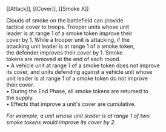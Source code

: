 [[Attack]], [[Cover]], [[Smoke X]]

Clouds of smoke on the battlefield can provide  
tactical cover to troops. Trooper units whose unit  
leader is at range 1 of a smoke token improve their  
cover by 1. While a trooper unit is attacking, if the  
attacking unit leader is at range 1 of a smoke token,  
the defender improves their cover by 1. Smoke  
tokens are removed at the end of each round.  
• A vehicle unit at range 1 of a smoke token does not improve  
its cover, and units defending against a vehicle unit whose  
unit leader is at range 1 of a smoke token do not improve  
their cover.  
• During the End Phase, all smoke tokens are returned to  
the supply.  
• Effects that improve a unit's cover are cumulative.

_For example, a unit whose unit leader is at range 1 of two  
smoke tokens would improve its cover by 2._